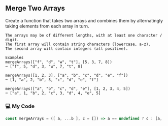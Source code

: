 ## Merge Two Arrays

Create a function that takes two arrays and combines them by alternatingly taking elements from each array in turn.
```
The arrays may be of different lengths, with at least one character / digit.
The first array will contain string characters (lowercase, a-z).
The second array will contain integers (all positive).

Examples
mergeArrays(["f", "d", "w", "t"], [5, 3, 7, 8])
➞ ["f", 5, "d", 3, "w", 7, "t", 8]

mergeArrays([1, 2, 3], ["a", "b", "c", "d", "e", "f"])
➞ [1, "a", 2, "b", 3, "c", "d", "e", "f"]

mergeArrays(["a", "b", "c", "d", "e"], [1, 2, 3, 4, 5])
➞ ["a", 1, "b", 2, "c", 3, "d", 4, "e", 5]
```
### :computer: My Code
```js
const mergeArrays = ([ a, ...b ], c = []) => a == undefined ? c : [a, ...mergeArrays (c,b)];
```
